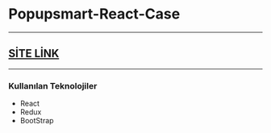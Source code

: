 # Popupsmart-React-Case
<hr>

## [SİTE LİNK](https://popupsmart-todo-case.netlify.app/)
<hr>

### Kullanılan Teknolojiler
- React
- Redux
- BootStrap